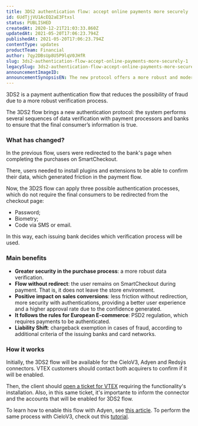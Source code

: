 ```yaml
---
title: 3DS2 authentication flow: accept online payments more securely
id: 6UdTjjVU1AcEQ2aE3Ftxsl
status: PUBLISHED
createdAt: 2020-12-21T21:03:33.860Z
updatedAt: 2021-05-20T17:06:23.794Z
publishedAt: 2021-05-20T17:06:23.794Z
contentType: updates
productTeam: Financial
author: 7qy2DBsUp8U5P9lqV0JHfR
slug: 3ds2-authentication-flow-accept-online-payments-more-securely-1
legacySlug: 3ds2-authentication-flow-accept-online-payments-more-securely
announcementImageID: 
announcementSynopsisEN: The new protocol offers a more robust and modern process for verifying the end customer data
---
```


3DS2 is a payment authentication flow that reduces the possibility of fraud due to a more robust verification process.

The 3DS2 flow brings a new authentication protocol: the system performs several sequences of data verification with payment processors and banks to ensure that the final consumer’s information is true.

### What has changed?

In the previous flow, users were redirected to the bank's page when completing the purchases on SmartCheckout.

There, users needed to install plugins and extensions to be able to confirm their data, which generated friction in the payment flow.

Now, the 3D2S flow can apply three possible authentication processes, which do not require the final consumers to be redirected from the checkout page:

- Password;
- Biometry;
- Code via SMS or email.

In this way, each issuing bank decides which verification process will be used.

### Main benefits

- __Greater security in the purchase process__: a more robust data verification.
- __Flow without redirect__: the user remains on SmartCheckout during payment. That is, it does not leave the store environment.
- __Positive impact on sales conversions__: less friction without redirection, more security with authentications, providing a better user experience and a higher approval rate due to the confidence generated.
- __It follows the rules for European E-commerce__: PSD2 regulation, which requires payments to be authenticated.
- __Liability Shift__: chargeback exemption in cases of fraud, according to additional criteria of the issuing banks and card networks.

### How it works

Initially, the 3DS2 flow will be available for the CieloV3, Adyen and Redsýs connectors. VTEX customers should contact both acquirers to confirm if it will be enabled. 

Then, the client should [open a ticket for VTEX](https://help.vtex.com/en/tutorial/abrir-chamados-para-o-suporte-vtex--16yOEqpO32UQYygSmMSSAM "open a ticket for VTEX") requiring the functionality's installation. Also, in this same ticket, it's importante to inform the connector and the accounts that will be enabled for 3DS2 flow.

To learn how to enable this flow with Adyen, see [this article](https://help.vtex.com/tutorial/adicionando-suporte-a-3ds-na-integracao-com-a-adyen--3DNZeC9qJaC2GMIw4mawYk?locale=en "this article"). To perform the same process with CieloV3, check out this [tutorial](https://help.vtex.com/tutorial/configurar-adquirente-cielo--3avjZ7q65WcM02K8K0eeWu "tutorial").
